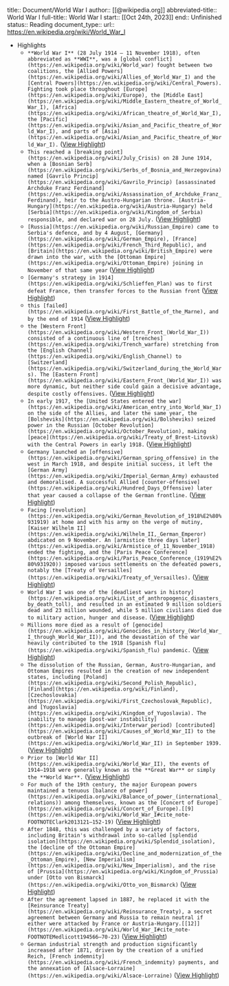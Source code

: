 title:: Document/World War I
author:: [[@wikipedia.org]]
abbreviated-title:: World War I 
full-title:: World War I
start:: [[Oct 24th, 2023]]
end:: Unfinished
status:: Reading
document_type:: 
url:: https://en.wikipedia.org/wiki/World_War_I

- Highlights
	- ```**World War I** (28 July 1914 – 11 November 1918), often abbreviated as **WWI**, was a [global conflict](https://en.wikipedia.org/wiki/World_war) fought between two coalitions, the [Allied Powers](https://en.wikipedia.org/wiki/Allies_of_World_War_I) and the [Central Powers](https://en.wikipedia.org/wiki/Central_Powers). Fighting took place throughout [Europe](https://en.wikipedia.org/wiki/Europe), the [Middle East](https://en.wikipedia.org/wiki/Middle_Eastern_theatre_of_World_War_I), [Africa](https://en.wikipedia.org/wiki/African_theatre_of_World_War_I), the [Pacific](https://en.wikipedia.org/wiki/Asian_and_Pacific_theatre_of_World_War_I), and parts of [Asia](https://en.wikipedia.org/wiki/Asian_and_Pacific_theatre_of_World_War_I).``` ([View Highlight](https://read.readwise.io/read/01hdfr1rc6pk0394ayg8wnzxpw))
	- ```This reached a [breaking point](https://en.wikipedia.org/wiki/July_Crisis) on 28 June 1914, when a [Bosnian Serb](https://en.wikipedia.org/wiki/Serbs_of_Bosnia_and_Herzegovina) named [Gavrilo Princip](https://en.wikipedia.org/wiki/Gavrilo_Princip) [assassinated Archduke Franz Ferdinand](https://en.wikipedia.org/wiki/Assassination_of_Archduke_Franz_Ferdinand), heir to the Austro-Hungarian throne. [Austria-Hungary](https://en.wikipedia.org/wiki/Austria-Hungary) held [Serbia](https://en.wikipedia.org/wiki/Kingdom_of_Serbia) responsible, and declared war on 28 July.``` ([View Highlight](https://read.readwise.io/read/01hdfr2k6px92gmctmtfmdp1jq))
	- ```[Russia](https://en.wikipedia.org/wiki/Russian_Empire) came to Serbia's defence, and by 4 August, [Germany](https://en.wikipedia.org/wiki/German_Empire), [France](https://en.wikipedia.org/wiki/French_Third_Republic), and [Britain](https://en.wikipedia.org/wiki/British_Empire) were drawn into the war, with the [Ottoman Empire](https://en.wikipedia.org/wiki/Ottoman_Empire) joining in November of that same year``` ([View Highlight](https://read.readwise.io/read/01hdfs1tw4pzyh6bse0se47s0c))
	- ```[Germany's strategy in 1914](https://en.wikipedia.org/wiki/Schlieffen_Plan) was to first defeat France, then transfer forces to the Russian front``` ([View Highlight](https://read.readwise.io/read/01hdfs8033t7w0drm99jt0w8rc))
	- ```this [failed](https://en.wikipedia.org/wiki/First_Battle_of_the_Marne), and by the end of 1914``` ([View Highlight](https://read.readwise.io/read/01hdfs9pzrwpkphmqa5a2rxaex))
	- ```the [Western Front](https://en.wikipedia.org/wiki/Western_Front_(World_War_I)) consisted of a continuous line of [trenches](https://en.wikipedia.org/wiki/Trench_warfare) stretching from the [English Channel](https://en.wikipedia.org/wiki/English_Channel) to [Switzerland](https://en.wikipedia.org/wiki/Switzerland_during_the_World_Wars). The [Eastern Front](https://en.wikipedia.org/wiki/Eastern_Front_(World_War_I)) was more dynamic, but neither side could gain a decisive advantage, despite costly offensives.``` ([View Highlight](https://read.readwise.io/read/01hdfv8w4s4gkhcb7hj5ygagnz))
	- ```In early 1917, the [United States entered the war](https://en.wikipedia.org/wiki/American_entry_into_World_War_I) on the side of the Allies, and later the same year, the [Bolsheviks](https://en.wikipedia.org/wiki/Bolsheviks) seized power in the Russian [October Revolution](https://en.wikipedia.org/wiki/October_Revolution), making [peace](https://en.wikipedia.org/wiki/Treaty_of_Brest-Litovsk) with the Central Powers in early 1918.``` ([View Highlight](https://read.readwise.io/read/01hdfv9pcsck8q13gf29x66mbs))
	- ```Germany launched an [offensive](https://en.wikipedia.org/wiki/German_spring_offensive) in the west in March 1918, and despite initial success, it left the [German Army](https://en.wikipedia.org/wiki/Imperial_German_Army) exhausted and demoralised. A successful Allied [counter-offensive](https://en.wikipedia.org/wiki/Hundred_Days_Offensive) later that year caused a collapse of the German frontline.``` ([View Highlight](https://read.readwise.io/read/01hdfvb8kx5dj9144p19d1xmrd))
	- ```Facing [revolution](https://en.wikipedia.org/wiki/German_Revolution_of_1918%E2%80%931919) at home and with his army on the verge of mutiny, [Kaiser Wilhelm II](https://en.wikipedia.org/wiki/Wilhelm_II,_German_Emperor) abdicated on 9 November. An [armistice three days later](https://en.wikipedia.org/wiki/Armistice_of_11_November_1918) ended the fighting, and the [Paris Peace Conference](https://en.wikipedia.org/wiki/Paris_Peace_Conference_(1919%E2%80%931920)) imposed various settlements on the defeated powers, notably the [Treaty of Versailles](https://en.wikipedia.org/wiki/Treaty_of_Versailles).``` ([View Highlight](https://read.readwise.io/read/01hdfvcjb4bxn84phyd894kfm9))
	- ```World War I was one of the [deadliest wars in history](https://en.wikipedia.org/wiki/List_of_anthropogenic_disasters_by_death_toll), and resulted in an estimated 9 million soldiers dead and 23 million wounded, while 5 million civilians died due to military action, hunger and disease.``` ([View Highlight](https://read.readwise.io/read/01hdfvd07xftg0t5wsj2s88kff))
	- ```Millions more died as a result of [genocide](https://en.wikipedia.org/wiki/Genocides_in_history_(World_War_I_through_World_War_II)), and the devastation of the war heavily contributed to the 1918 [Spanish flu](https://en.wikipedia.org/wiki/Spanish_flu) pandemic.``` ([View Highlight](https://read.readwise.io/read/01hdfvda58yhxbpf3jwm4z569k))
	- ```The dissolution of the Russian, German, Austro-Hungarian, and Ottoman Empires resulted in the creation of new independent states, including [Poland](https://en.wikipedia.org/wiki/Second_Polish_Republic), [Finland](https://en.wikipedia.org/wiki/Finland), [Czechoslovakia](https://en.wikipedia.org/wiki/First_Czechoslovak_Republic), and [Yugoslavia](https://en.wikipedia.org/wiki/Kingdom_of_Yugoslavia). The inability to manage [post-war instability](https://en.wikipedia.org/wiki/Interwar_period) [contributed](https://en.wikipedia.org/wiki/Causes_of_World_War_II) to the outbreak of [World War II](https://en.wikipedia.org/wiki/World_War_II) in September 1939.``` ([View Highlight](https://read.readwise.io/read/01hdfvhmj9xhkkmymz4nmne0e1))
	- ```Prior to [World War II](https://en.wikipedia.org/wiki/World_War_II), the events of 1914–1918 were generally known as the **Great War** or simply the **World War**.``` ([View Highlight](https://read.readwise.io/read/01hdfvjxsxzb0znx2mkxd84hq0))
	- ```For much of the 19th century, the major European powers maintained a tenuous [balance of power](https://en.wikipedia.org/wiki/Balance_of_power_(international_relations)) among themselves, known as the [Concert of Europe](https://en.wikipedia.org/wiki/Concert_of_Europe).[[9](https://en.wikipedia.org/wiki/World_War_I#cite_note-FOOTNOTEClark2013121–152-19)``` ([View Highlight](https://read.readwise.io/read/01hdfwg5jnbbpaes7nve6561rd))
	- ```After 1848, this was challenged by a variety of factors, including Britain's withdrawal into so-called [splendid isolation](https://en.wikipedia.org/wiki/Splendid_isolation), the [decline of the Ottoman Empire](https://en.wikipedia.org/wiki/Decline_and_modernization_of_the_Ottoman_Empire), [New Imperialism](https://en.wikipedia.org/wiki/New_Imperialism), and the rise of [Prussia](https://en.wikipedia.org/wiki/Kingdom_of_Prussia) under [Otto von Bismarck](https://en.wikipedia.org/wiki/Otto_von_Bismarck)``` ([View Highlight](https://read.readwise.io/read/01hdfwhb07v4d606zpqe337eg6))
	- ```After the agreement lapsed in 1887, he replaced it with the [Reinsurance Treaty](https://en.wikipedia.org/wiki/Reinsurance_Treaty), a secret agreement between Germany and Russia to remain neutral if either were attacked by France or Austria-Hungary.[[12]](https://en.wikipedia.org/wiki/World_War_I#cite_note-FOOTNOTEMedlicott194566–70-23)``` ([View Highlight](https://read.readwise.io/read/01hdg1rs2q82w9jq39tse208zq))
	- ```German industrial strength and production significantly increased after 1871, driven by the creation of a unified Reich, [French indemnity](https://en.wikipedia.org/wiki/French_indemnity) payments, and the annexation of [Alsace-Lorraine](https://en.wikipedia.org/wiki/Alsace-Lorraine)``` ([View Highlight](https://read.readwise.io/read/01hdg1wc4nkcz5b1bs4pw9mdtw))